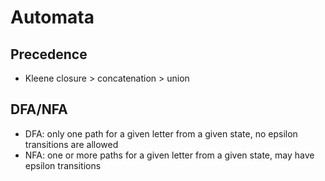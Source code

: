 # Automata

## Precedence

- Kleene closure > concatenation > union

## DFA/NFA

- DFA: only one path for a given letter from a given state, no epsilon transitions are allowed
- NFA: one or more paths for a given letter from a given state, may have epsilon transitions
